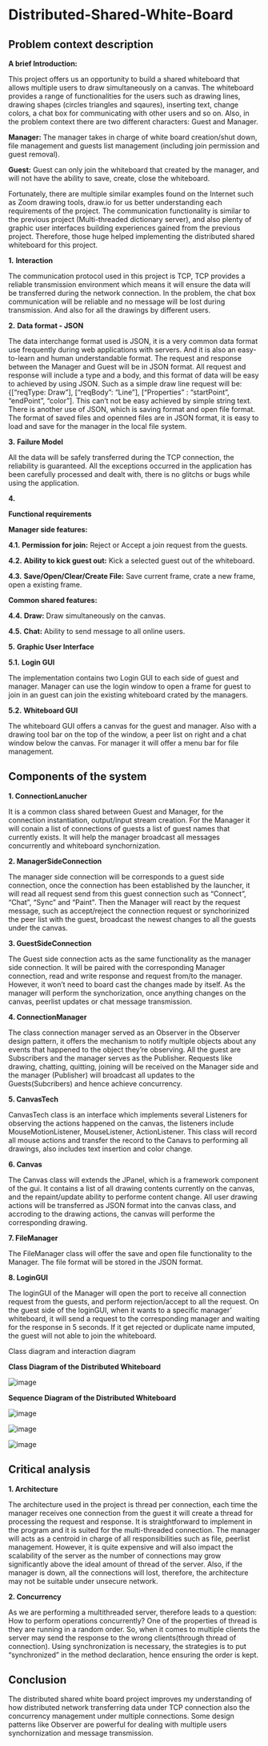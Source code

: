 # Distributed-Shared-White-Board

## Problem context description
**A brief Introduction:**

This project offers us an opportunity to build a shared whiteboard that allows multiple users to draw simultaneously on a canvas. The whiteboard provides a range of
functionalities for the users such as drawing lines, drawing shapes (circles triangles and sqaures), inserting text, change colors, a chat box for communicating with other users and so on. Also, in the problem context there are two different characters: Guest and Manager.

**Manager:**
The manager takes in charge of white board creation/shut down, file management and guests list management (including join permission and guest removal).

**Guest:**
Guest can only join the whiteboard that created by the manager, and will not have the ability to save, create, close the whiteboard.

Fortunately, there are multiple similar examples found on the Internet such as Zoom drawing tools, draw.io for us better understanding each requirements of the project. The communication functionality is similar to the previous project (Multi-threaded dictionary server), and also plenty of graphic user interfaces building experiences gained from the previous project. Therefore, those huge helped implementing the distributed shared whiteboard for this project.


**1.** **Interaction**

The communication protocol used in this project is TCP, TCP provides a reliable transmission environment which means it will ensure the data will be transferred during the network connection. In the problem, the chat box communication will be reliable and no message will be lost during transmission. And also for all the drawings by different users.

**2.** **Data format - JSON**

The data interchange format used is JSON, it is a very common data format use frequently during web applications with servers. And it is also an easy-to-learn and human understandable format. The request and response between the Manager and Guest will be in JSON format. All request and response will include a type and a body, and this format of data will be easy to achieved by using JSON. Such as a simple draw line request will be: {[“reqType: Draw”], [“reqBody”: “Line”], [“Properties” : “startPoint”, “endPoint”, “color”]. This can’t not be easy achieved by simple string text. There is another use of JSON, which is saving format and open file format. The format of saved files and openned files are in JSON format, it is easy to load and save for the manager in the local file system.

**3.** **Failure Model**

All the data will be safely transferred during the TCP connection, the reliability is guaranteed. All the exceptions occurred in the application has been carefully processed and dealt with, there is no glitchs or bugs while using the application.

**4.**

**Functional requirements**

**Manager side features:**
 
**4.1.** **Permission for join:** Reject or Accept a join request from the guests.

**4.2.** **Ability to kick guest out:** Kick a selected guest out of the whiteboard.

**4.3.** **Save/Open/Clear/Create File:** Save current frame, crate a new frame, open a existing frame.

**Common shared features:**

**4.4.** **Draw:** Draw simultaneously on the canvas.

**4.5.** **Chat:** Ability to send message to all online users.


**5.** **Graphic User Interface**

**5.1.** **Login GUI**

The implementation contains two Login GUI to each side of guest and manager. Manager can use the login window to open a frame for guest to join in an guest can join the existing whiteboard crated by the managers.

**5.2.** **Whiteboard GUI**

The whiteboard GUI offers a canvas for the guest and manager. Also with a drawing tool bar on the top of the window, a peer list on right and a chat window below the canvas. For manager it will offer a menu bar for file management.

## Components of the system

**1. ConnectionLanucher**

It is a common class shared between Guest and Manager, for the connection instantiation, output/input stream creation. For the Manager it will conain a list of connections of guests a list of guest names that currently exists. It will help the manager broadcast all messages concurrently and whiteboard synchornization.

**2. ManagerSideConnection**

The manager side connection will be corresponds to a guest side connection, once the connection has been established by the launcher, it will read all request send from this guest connection such as “Connect”, “Chat”, “Sync” and “Paint". Then the Manager will react by the request message, such as accept/reject the connection request or synchorinized the peer list with the guest, broadcast the newest changes to all the guests under the canvas.

**3. GuestSideConnection**

The Guest side connection acts as the same functionality as the manager side connection. It will be paired with the corresponding Manager connection, read and write response and request from/to the manager. However, it won’t need to board cast the changes made by itself. As the manager will perform the synchorization, once anything changes on the canvas, peerlist updates or chat message transmission.

**4. ConnectionManager**

The class connection manager served as an Observer in the Observer design pattern, it offers the mechanism to notify multiple objects about any events that happened to the object they’re observing. All the guest are Subscribers and the manager serves as the Publisher. Requests like drawing, chatting, quitting, joining will be received on the Manager side and the manager (Publisher) will broadcast all updates to the Guests(Subcribers) and hence achieve concurrency.

**5. CanvasTech**

CanvasTech class is an interface which implements several Listeners for observing the actions happened on the canvas, the listeners include MouseMotionListener, MouseListener, ActionListener. This class will record all mouse actions and transfer the record to the Canavs to performing all drawings, also includes text insertion and color change.

**6. Canvas**

The Canvas class will extends the JPanel, which is a framework component of the gui. It contains a list of all drawing contents currently on the canvas, and the repaint/update ability to performe content change. All user drawing actions will be transferred as JSON format into the canvas class, and accroding to the drawing actions, the canvas will performe the corresponding drawing.

**7. FileManager**

The FileManager class will offer the save and open file functionality to the Manager. The file format will be stored in the JSON format.

**8. LoginGUI**

The loginGUI of the Manager will open the port to receive all connection request from the guests, and perform rejection/accept to all the request. On the guest side of the loginGUI, when it wants to a specific manager’ whiteboard, it will send a request to the corresponding manager and waiting for the response in 5 seconds. If it get rejected or duplicate name imputed, the guest will not able to join the whiteboard.


Class diagram and interaction diagram

**Class Diagram of the Distributed Whiteboard**

![image](https://user-images.githubusercontent.com/69286762/227930423-aa6a385e-b49c-4550-85fe-2357bb37a6cd.png)


**Sequence Diagram of the Distributed Whiteboard**

![image](https://user-images.githubusercontent.com/69286762/227930467-0d9d294a-8357-48dc-bb86-c161e84fd659.png)

![image](https://user-images.githubusercontent.com/69286762/227930523-06d8d033-4d3a-4549-b497-4b40e64e74ce.png)

![image](https://user-images.githubusercontent.com/69286762/227930666-4c21f069-de74-48ca-a011-1683125b1764.png)


## Critical analysis

**1. Architecture**

The architecture used in the project is thread per connection, each time the manager receives one connection from the guest it will create a thread for processing the request and response. It is straightforward to implement in the program and it is suited for the multi-threaded connection. The manager will acts as a centroid in charge of all responsibilities such as file, peerlist management. However, it is quite expensive and will also impact the scalability of the server as the number of connections may grow significantly above the ideal amount of thread of the server. Also, if the manager is down, all the connections will lost, therefore, the architecture may not be suitable under unsecure network.

**2. Concurrency**

As we are performing a multithreaded server, therefore leads to a question: How to perform operations concurrently? One of the properties of thread is they are running in a random order. So, when it comes to multiple clients the server may send the response to the wrong clients(through thread of connection). Using synchronization is necessary, the strategies is to put “synchronized” in the method declaration, hence ensuring the order is kept.

## Conclusion

The distributed shared white board project improves my understanding of how distributed network transferring data under TCP connection also the concurrency management under multiple connections. Some design patterns like Observer are powerful for dealing with multiple users synchornization and message transmission.
